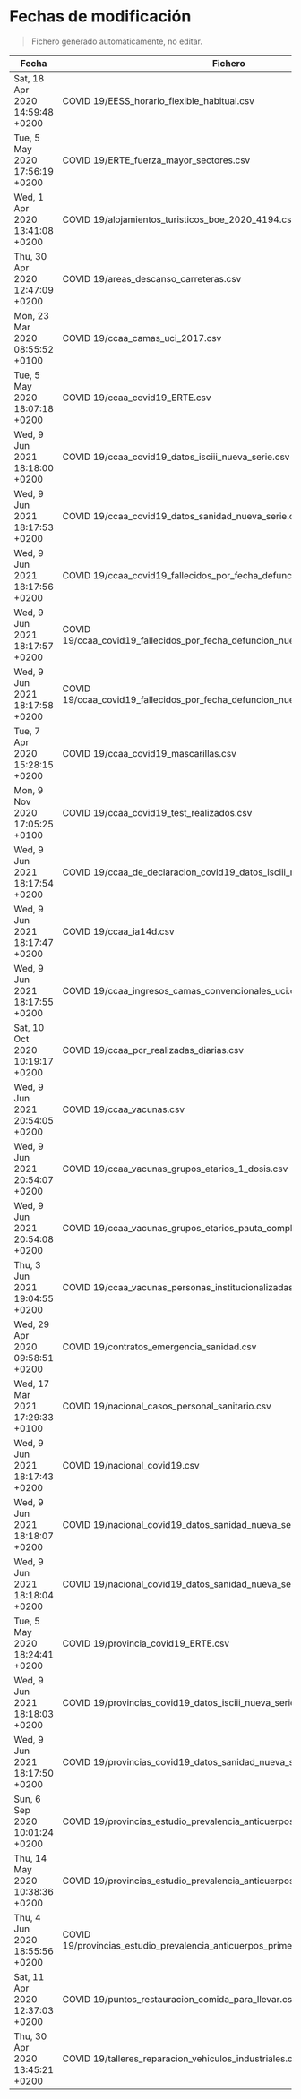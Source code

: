 # Fechas de modificación

> Fichero generado automáticamente, no editar.

| Fecha                           | Fichero                  |
|---------------------------------|--------------------------|
| Sat, 18 Apr 2020 14:59:48 +0200  | COVID 19/EESS_horario_flexible_habitual.csv |
| Tue, 5 May 2020 17:56:19 +0200  | COVID 19/ERTE_fuerza_mayor_sectores.csv |
| Wed, 1 Apr 2020 13:41:08 +0200  | COVID 19/alojamientos_turisticos_boe_2020_4194.csv |
| Thu, 30 Apr 2020 12:47:09 +0200  | COVID 19/areas_descanso_carreteras.csv |
| Mon, 23 Mar 2020 08:55:52 +0100  | COVID 19/ccaa_camas_uci_2017.csv |
| Tue, 5 May 2020 18:07:18 +0200  | COVID 19/ccaa_covid19_ERTE.csv |
| Wed, 9 Jun 2021 18:18:00 +0200  | COVID 19/ccaa_covid19_datos_isciii_nueva_serie.csv |
| Wed, 9 Jun 2021 18:17:53 +0200  | COVID 19/ccaa_covid19_datos_sanidad_nueva_serie.csv |
| Wed, 9 Jun 2021 18:17:56 +0200  | COVID 19/ccaa_covid19_fallecidos_por_fecha_defuncion_nueva_serie.csv |
| Wed, 9 Jun 2021 18:17:57 +0200  | COVID 19/ccaa_covid19_fallecidos_por_fecha_defuncion_nueva_serie_long.csv |
| Wed, 9 Jun 2021 18:17:58 +0200  | COVID 19/ccaa_covid19_fallecidos_por_fecha_defuncion_nueva_serie_original.csv |
| Tue, 7 Apr 2020 15:28:15 +0200  | COVID 19/ccaa_covid19_mascarillas.csv |
| Mon, 9 Nov 2020 17:05:25 +0100  | COVID 19/ccaa_covid19_test_realizados.csv |
| Wed, 9 Jun 2021 18:17:54 +0200  | COVID 19/ccaa_de_declaracion_covid19_datos_isciii_nueva_serie.csv |
| Wed, 9 Jun 2021 18:17:47 +0200  | COVID 19/ccaa_ia14d.csv |
| Wed, 9 Jun 2021 18:17:55 +0200  | COVID 19/ccaa_ingresos_camas_convencionales_uci.csv |
| Sat, 10 Oct 2020 10:19:17 +0200  | COVID 19/ccaa_pcr_realizadas_diarias.csv |
| Wed, 9 Jun 2021 20:54:05 +0200  | COVID 19/ccaa_vacunas.csv |
| Wed, 9 Jun 2021 20:54:07 +0200  | COVID 19/ccaa_vacunas_grupos_etarios_1_dosis.csv |
| Wed, 9 Jun 2021 20:54:08 +0200  | COVID 19/ccaa_vacunas_grupos_etarios_pauta_completa.csv |
| Thu, 3 Jun 2021 19:04:55 +0200  | COVID 19/ccaa_vacunas_personas_institucionalizadas.csv |
| Wed, 29 Apr 2020 09:58:51 +0200  | COVID 19/contratos_emergencia_sanidad.csv |
| Wed, 17 Mar 2021 17:29:33 +0100  | COVID 19/nacional_casos_personal_sanitario.csv |
| Wed, 9 Jun 2021 18:17:43 +0200  | COVID 19/nacional_covid19.csv |
| Wed, 9 Jun 2021 18:18:07 +0200  | COVID 19/nacional_covid19_datos_sanidad_nueva_serie.csv |
| Wed, 9 Jun 2021 18:18:04 +0200  | COVID 19/nacional_covid19_datos_sanidad_nueva_serie_grupos_edad.csv |
| Tue, 5 May 2020 18:24:41 +0200  | COVID 19/provincia_covid19_ERTE.csv |
| Wed, 9 Jun 2021 18:18:03 +0200  | COVID 19/provincias_covid19_datos_isciii_nueva_serie.csv |
| Wed, 9 Jun 2021 18:17:50 +0200  | COVID 19/provincias_covid19_datos_sanidad_nueva_serie.csv |
| Sun, 6 Sep 2020 10:01:24 +0200  | COVID 19/provincias_estudio_prevalencia_anticuerpos_final.csv |
| Thu, 14 May 2020 10:38:36 +0200  | COVID 19/provincias_estudio_prevalencia_anticuerpos_primera_ronda.csv |
| Thu, 4 Jun 2020 18:55:56 +0200  | COVID 19/provincias_estudio_prevalencia_anticuerpos_primera_y_segunda_ronda.csv |
| Sat, 11 Apr 2020 12:37:03 +0200  | COVID 19/puntos_restauracion_comida_para_llevar.csv |
| Thu, 30 Apr 2020 13:45:21 +0200  | COVID 19/talleres_reparacion_vehiculos_industriales.csv |
